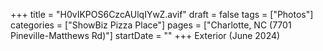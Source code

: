 +++
title = "H0vIKPOS6CzcAUlqIYwZ.avif"
draft = false
tags = ["Photos"]
categories = ["ShowBiz Pizza Place"]
pages = ["Charlotte, NC (7701 Pineville-Matthews Rd)"]
startDate = ""
+++
Exterior (June 2024)
